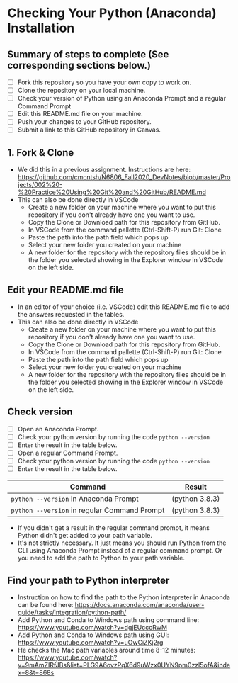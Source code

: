 # Checking Your Python (Anaconda) Installation

## Summary of steps to complete (See corresponding sections below.)

- [ ] Fork this repository so you have your own copy to work on.
- [ ] Clone the repository on your local machine. 
- [ ] Check your version of Python using an Anaconda Prompt and a regular Command Prompt
- [ ] Edit this README.md file on your machine.
- [ ] Push your changes to your GitHub repository.
- [ ] Submit a link to this GitHub repository in Canvas.

## 1. Fork & Clone

* We did this in a previous assignment. Instructions are here: https://github.com/cmcntsh/N6806_Fall2020_DevNotes/blob/master/Projects/002%20-%20Practice%20Using%20Git%20and%20GitHub/README.md
* This can also be done directly in VSCode
  * Create a new folder on your machine where you want to put this repository if you don't already have one you want to use.
  * Copy the Clone or Download path for this repository from GitHub.
  * In VSCode from the command pallette (Ctrl-Shift-P) run Git: Clone
  * Paste the path into the path field which pops up
  * Select your new folder you created on your machine
  * A new folder for the repository with the repository files should be in the folder you selected showing in the Explorer window in VSCode on the left side.

## Edit your README.md file

* In an editor of your choice (i.e. VSCode) edit this README.md file to add the answers requested in the tables.
* This can also be done directly in VSCode
  * Create a new folder on your machine where you want to put this repository if you don't already have one you want to use.
  * Copy the Clone or Download path for this repository from GitHub.
  * In VSCode from the command pallette (Ctrl-Shift-P) run Git: Clone
  * Paste the path into the path field which pops up
  * Select your new folder you created on your machine
  * A new folder for the repository with the repository files should be in the folder you selected showing in the Explorer window in VSCode on the left side.
  
## Check version

* [ ] Open an Anaconda Prompt.
* [ ] Check your python version by running the code `python --version`
* [ ] Enter the result in the table below.
* [ ] Open a regular Command Prompt.
* [ ] Check your python version by running the code `python --version`
* [ ] Enter the result in the table below.

|   Command   |         Result          |
|     ---     |           ---           |
|`python --version` in Anaconda Prompt         |(python 3.8.3)|
|`python --version` in regular Command Prompt  |(python 3.8.3)|

* If you didn't get a result in the regular command prompt, it means Python didn't get added to your path variable.
* It's not strictly necessary. It just means you should run Python from the CLI using Anaconda Prompt instead of a regular command prompt. Or you need to add the path to Python to your path variable.

## Find your path to Python interpreter

* Instruction on how to find the path to the Python interpreter in Anaconda can be found here: https://docs.anaconda.com/anaconda/user-guide/tasks/integration/python-path/
* Add Python and Conda to Windows path using command line: https://www.youtube.com/watch?v=dgjEUcccRwM
* Add Python and Conda to Windows path using GUI: https://www.youtube.com/watch?v=uOwCiZKj2rg
* He checks the Mac path variables around time 8-12 minutes: https://www.youtube.com/watch?v=9mAmZIRfJBs&list=PLG9A6ovzPqX6d9uWzx0UYN9pm0zzl5ofA&index=8&t=868s
